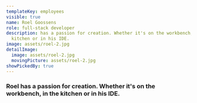 ```yaml
---
templateKey: employees
visible: true
name: Roel Goossens
role: full-stack developer
description: has a passion for creation. Whether it's on the workbench, in the
  kitchen or in his IDE.
image: assets/roel-2.jpg
detailImage:
  image: assets/roel-2.jpg
  movingPicture: assets/roel-2.jpg
showPickedBy: true
---
```

### Roel has a passion for creation. Whether it's on the workbench, in the kitchen or in his IDE.